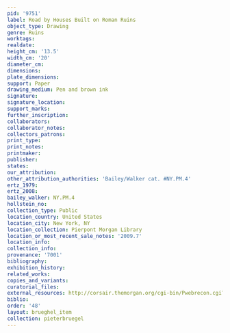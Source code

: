 ```yaml
---
pid: '9751'
label: Road by Houses Built on Roman Ruins
object_type: Drawing
genre: Ruins
worktags:
realdate:
height_cm: '13.5'
width_cm: '20'
diameter_cm:
dimensions:
plate_dimensions:
support: Paper
drawing_medium: Pen and brown ink
signature:
signature_location:
support_marks:
further_inscription:
collaborators:
collaborator_notes:
collectors_patrons:
print_type:
print_notes:
printmaker:
publisher:
states:
our_attribution:
other_attribution_authorities: 'Bailey/Walker cat. #NY.PM.4'
ertz_1979:
ertz_2008:
bailey_walker: NY.PM.4
hollstein_no:
collection_type: Public
location_country: United States
location_city: New York, NY
location_collection: Pierpont Morgan Library
location_or_most_recent_sale_notes: '2009.7'
location_info:
collection_info:
provenance: '7001'
bibliography:
exhibition_history:
related_works:
copies_and_variants:
curatorial_files:
external_resources: http://corsair.themorgan.org/cgi-bin/Pwebrecon.cgi?BBID=283123
biblio:
order: '48'
layout: brueghel_item
collection: pieterbruegel
---
```

